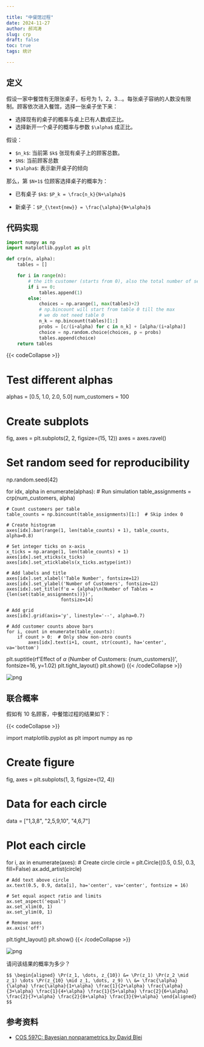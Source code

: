```yaml
---

title: "中餐馆过程"
date: 2024-11-27
author: 郝鸿涛
slug: crp
draft: false
toc: true
tags: 统计

---
```


## 定义

假设一家中餐馆有无限张桌子，标号为 1，2，3...。每张桌子容纳的人数没有限制。顾客依次进入餐馆，选择一张桌子坐下来：

- 选择现有的桌子的概率与桌上已有人数成正比。
- 选择新开一个桌子的概率与参数 `$\alpha$` 成正比。

假设：

- `$n_k$`: 当前第 `$k$` 张现有桌子上的顾客总数。
- `$N$`: 当前顾客总数
- `$\alpha$`: 表示新开桌子的倾向

那么，第 `$N+1$` 位顾客选择桌子的概率为：

- 已有桌子 `$k$`: `$P_k = \frac{n_k}{N+\alpha}$`

- 新桌子：`$P_{\text{new}} = \frac{\alpha}{N+\alpha}$`

## 代码实现


```python
import numpy as np 
import matplotlib.pyplot as plt 

def crp(n, alpha):
    tables = []

    for i in range(n):
        # the ith customer (starts from 0), also the total number of seated customers now
        if i == 0:
            tables.append(1)
        else:
            choices = np.arange(1, max(tables)+2)
            # np.bincount will start from table 0 till the max
            # we do not need table 0
            n_k = np.bincount(tables)[1:]
            probs = [c/(i+alpha) for c in n_k] + [alpha/(i+alpha)]
            choice = np.random.choice(choices, p = probs)
            tables.append(choice)
    return tables
```


{{< codeCollapse >}}

# Test different alphas
alphas = [0.5, 1.0, 2.0, 5.0]
num_customers = 100

# Create subplots
fig, axes = plt.subplots(2, 2, figsize=(15, 12))
axes = axes.ravel()

# Set random seed for reproducibility
np.random.seed(42)

for idx, alpha in enumerate(alphas):
    # Run simulation
    table_assignments = crp(num_customers, alpha)
    
    # Count customers per table
    table_counts = np.bincount(table_assignments)[1:]  # Skip index 0
    
    # Create histogram
    axes[idx].bar(range(1, len(table_counts) + 1), table_counts, alpha=0.8)

    # Set integer ticks on x-axis
    x_ticks = np.arange(1, len(table_counts) + 1)
    axes[idx].set_xticks(x_ticks)
    axes[idx].set_xticklabels(x_ticks.astype(int))
    
    # Add labels and title
    axes[idx].set_xlabel('Table Number', fontsize=12)
    axes[idx].set_ylabel('Number of Customers', fontsize=12)
    axes[idx].set_title(f'α = {alpha}\n(Number of Tables = {len(set(table_assignments))})', 
                        fontsize=14)
    
    # Add grid
    axes[idx].grid(axis='y', linestyle='--', alpha=0.7)
    
    # Add customer counts above bars
    for i, count in enumerate(table_counts):
        if count > 0:  # Only show non-zero counts
            axes[idx].text(i+1, count, str(count), ha='center', va='bottom')

plt.suptitle(rf'Effect of $\alpha$ (Number of Customers: {num_customers})', 
             fontsize=16, 
             y=1.02)
plt.tight_layout()
plt.show()
{{< /codeCollapse >}}


![png](/cn/blog/2024-11-27-crp_files/2024-11-27-crp_3_0.png)


## 联合概率

假如有 10 名顾客，中餐馆过程的结果如下：


{{< codeCollapse >}}

import matplotlib.pyplot as plt
import numpy as np

# Create figure
fig, axes = plt.subplots(1, 3, figsize=(12, 4))

# Data for each circle
data = ["1,3,8", "2,5,9,10", "4,6,7"]

# Plot each circle
for i, ax in enumerate(axes):
    # Create circle
    circle = plt.Circle((0.5, 0.5), 0.3, fill=False)
    ax.add_artist(circle)
    
    # Add text above circle
    ax.text(0.5, 0.9, data[i], ha='center', va='center', fontsize = 16)
    
    # Set equal aspect ratio and limits
    ax.set_aspect('equal')
    ax.set_xlim(0, 1)
    ax.set_ylim(0, 1)
    
    # Remove axes
    ax.axis('off')

plt.tight_layout()
plt.show()
{{< /codeCollapse >}}


![png](/cn/blog/2024-11-27-crp_files/2024-11-27-crp_5_0.png)


请问该结果的概率为多少？

`$$
\begin{aligned}
\Pr(z_1, \dots, z_{10}) &= \Pr(z_1) \Pr(z_2 \mid z_1) \dots \Pr(z_{10} \mid z_1, \dots, z_9) \\
&= \frac{\alpha}{\alpha} \frac{\alpha}{1+\alpha} \frac{1}{2+\alpha} \frac{\alpha}{3+\alpha} \frac{1}{4+\alpha} \frac{1}{5+\alpha} \frac{2}{6+\alpha} \frac{2}{7+\alpha} \frac{2}{8+\alpha} \frac{3}{9+\alpha}
\end{aligned}
$$`

## 参考资料

- [COS 597C: Bayesian nonparametrics by David Blei](https://www.cs.princeton.edu/courses/archive/fall07/cos597C/scribe/20070921.pdf)
